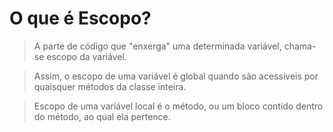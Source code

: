 # O que é Escopo?
> A parte de código que "enxerga" uma determinada variável, chama-se escopo da variável.

>Assim, o escopo de uma variável é global quando são acessíveis por quaisquer métodos da classe inteira.

>Escopo de uma variável local é o método, ou um bloco contido dentro do método, ao qual ela pertence.
